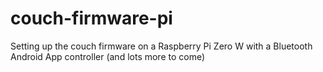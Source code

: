 # couch-firmware-pi
Setting up the couch firmware on a Raspberry Pi Zero W with a Bluetooth Android App controller (and lots more to come)
